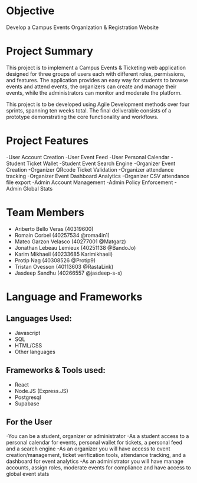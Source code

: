 # Objective
Develop a Campus Events Organization & Registration Website

# Project Summary
This project is to implement a Campus Events & Ticketing web application designed for three groups of users each with different roles, permissions, and features. The application provides an easy way for students to browse events and attend events, the organizers can create and manage their events, while the administrators can monitor and moderate the platform. 

This project is to be developed using Agile Development methods over four sprints, spanning ten weeks total. The final deliverable consists of a prototype demonstrating the core functionality and workflows.

# Project Features 
  -User Account Creation
  -User Event Feed
  -User Personal Calendar
  -Student Ticket Wallet
  -Student Event Search Engine
  -Organizer Event Creation
  -Organizer QRcode Ticket Validation
  -Organizer attendance tracking
  -Organizer Event Dashboard Analytics
  -Organizer CSV attendance file export 
  -Admin Account Management
  -Admin Policy Enforcement
  -Admin Global Stats 
  
# Team Members
- Ariberto Bello Veras (40319600)<br>
- Romain Corbel (40257534 @roma4in1)<br>
- Mateo Garzon Velasco (40277001 @Matgarz)<br>
- Jonathan Lebeau Lemieux (40251138 @BandoJo)<br>
- Karim Mikhaeil (40233685 Karimikhaeil)<br>
- Protip Nag (40308526 @Protip9)<br>
- Tristan Ovesson (40113603 @RastaLink)<br>
- Jasdeep Sandhu (40266557 @jasdeep-s-s)<br>

# Language and Frameworks
## Languages Used:
- Javascript
- SQL
- HTML/CSS
- Other languages

## Frameworks & Tools used:
- React
- Node.JS (Express.JS)
- Postgresql
- Supabase

## For the User
  -You can be a student, organizer or administrator
  -As a student access to a personal calendar for events, personal wallet for tickets, a personal feed and a search engine
  -As an organizer you will have access to event creation/management, ticket verification tools, attendance tracking, and a dashboard for event analytics
  -As an administrator you will have manage accounts, assign roles, moderate events for compliance and have access to global event stats
  
